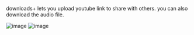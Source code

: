 downloads+ lets you upload youtube link to share with others. you can also download the audio file.

![image](https://github.com/doggocaliper/midi/assets/125533492/3a27fff2-3103-48eb-94fb-795c06a64a2b)
![image](https://github.com/doggocaliper/midi/assets/125533492/68619168-348e-4b66-b079-154058b1c557)
